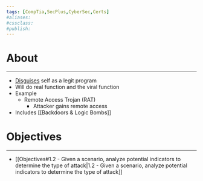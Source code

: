 ```yaml
---
tags: [CompTia,SecPlus,CyberSec,Certs]
#aliases:
#cssclass:
#publish:
---
```


# About
---
- <u>Disguises</u> self as a legit program
- Will do real function and the viral function
- Example
	- Remote Access Trojan (RAT)
		- Attacker gains remote access
- Includes [[Backdoors & Logic Bombs]]

# Objectives
---
-  [[Objectives#1.2 - Given a scenario, analyze potential indicators to determine the type of attack|1.2 - Given a scenario, analyze potential indicators to determine the type of attack]]